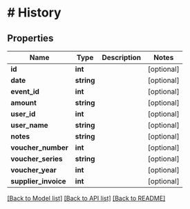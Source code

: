 # # History

## Properties

Name | Type | Description | Notes
------------ | ------------- | ------------- | -------------
**id** | **int** |  | [optional]
**date** | **string** |  | [optional]
**event_id** | **int** |  | [optional]
**amount** | **string** |  | [optional]
**user_id** | **int** |  | [optional]
**user_name** | **string** |  | [optional]
**notes** | **string** |  | [optional]
**voucher_number** | **int** |  | [optional]
**voucher_series** | **string** |  | [optional]
**voucher_year** | **int** |  | [optional]
**supplier_invoice** | **int** |  | [optional]

[[Back to Model list]](../../README.md#models) [[Back to API list]](../../README.md#endpoints) [[Back to README]](../../README.md)
